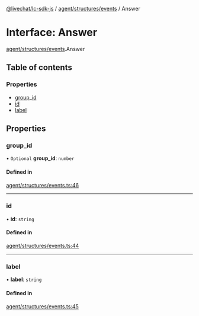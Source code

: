 [@livechat/lc-sdk-js](../README.md) / [agent/structures/events](../modules/agent_structures_events.md) / Answer

# Interface: Answer

[agent/structures/events](../modules/agent_structures_events.md).Answer

## Table of contents

### Properties

- [group\_id](agent_structures_events.Answer.md#group_id)
- [id](agent_structures_events.Answer.md#id)
- [label](agent_structures_events.Answer.md#label)

## Properties

### group\_id

• `Optional` **group\_id**: `number`

#### Defined in

[agent/structures/events.ts:46](https://github.com/livechat/lc-sdk-js/blob/1fa827f/src/agent/structures/events.ts#L46)

___

### id

• **id**: `string`

#### Defined in

[agent/structures/events.ts:44](https://github.com/livechat/lc-sdk-js/blob/1fa827f/src/agent/structures/events.ts#L44)

___

### label

• **label**: `string`

#### Defined in

[agent/structures/events.ts:45](https://github.com/livechat/lc-sdk-js/blob/1fa827f/src/agent/structures/events.ts#L45)
